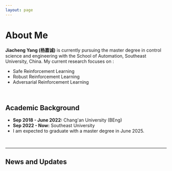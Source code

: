 ```yaml
---
layout: page
---
```


# About Me


**Jiacheng Yang (杨嘉诚)** is currently pursuing the master degree in control science and engineering with the School of Automation, Southeast University, China. My current research focuses on :
- Safe Reinforcement Learning
- Robust Reinforcement Learning
- Adversarial Reinforcement Learning

<br>

## Academic Background

- **Sep 2018 - June 2022:** Chang'an University (BEng)
- **Sep 2022 - Now:** Southeast University 
- I am expected to graduate with a master degree in June 2025.

<br>

---

## News and Updates
